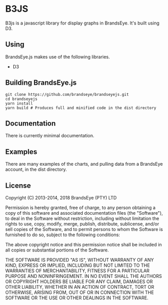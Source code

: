 # B3JS

B3js is a javascript library for display graphs in BrandsEye. It's built using D3.

## Using

BrandsEye.js makes use of the following libraries.

- D3

## Building BrandsEye.js

    git clone https://github.com/brandseye/brandseyejs.git
    cd brandseyejs
    yarn install
    yarn build # Produces full and minified code in the dist directory


## Documentation

There is currently minimal documentation.

## Examples

There are many examples of the charts, and pulling data from a BrandsEye account, in the
dist directory. 

## License

Copyright (C) 2013-2014, 2018 BrandsEye (PTY) LTD

Permission is hereby granted, free of charge, to any person obtaining a copy of this
software and associated documentation files (the "Software"), to deal in the Software
without restriction, including without limitation the rights to use, copy, modify,
merge, publish, distribute, sublicense, and/or sell copies of the Software, and to
permit persons to whom the Software is furnished to do so, subject to the following
conditions:

The above copyright notice and this permission notice shall be included in all
copies or substantial portions of the Software.

THE SOFTWARE IS PROVIDED "AS IS", WITHOUT WARRANTY OF ANY KIND, EXPRESS OR IMPLIED,
INCLUDING BUT NOT LIMITED TO THE WARRANTIES OF MERCHANTABILITY, FITNESS FOR A
PARTICULAR PURPOSE AND NONINFRINGEMENT. IN NO EVENT SHALL THE AUTHORS OR COPYRIGHT
HOLDERS BE LIABLE FOR ANY CLAIM, DAMAGES OR OTHER LIABILITY, WHETHER IN AN ACTION OF
CONTRACT, TORT OR OTHERWISE, ARISING FROM, OUT OF OR IN CONNECTION WITH THE SOFTWARE
OR THE USE OR OTHER DEALINGS IN THE SOFTWARE.
